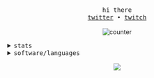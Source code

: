 <p align="center">
  <br>
  <samp>hi there</samp>
  <br>
  <samp>
    <a href="https://twitter.com/@ABsatomi159">twitter</a> •
    <a href="https://twitch.tv/absatomigameyt">twitch</a> 
  </samp>
  <br>
  <br>
  <img alt="counter" src="https://komarev.com/ghpvc/?username=ABsatomiGamerYT&color=blue&label=views">
  <br>
</p>

<details>
  <summary>
    <samp>stats</samp>
  </summary>
  <br>
  <img src="https://github-readme-stats.vercel.app/api?username=ABsatomiGamerYT&theme=dark">
</details>
<details>
  <summary>
    <samp>software/languages</samp>
  </summary>
  <br>
  <!-- 
  iirc you could do something like ../master/assets/windows.png but just 
  in case i'll use the entire raw.githubusercontent.com URL lol
  -->
  <img width=22 height="auto" src="https://raw.githubusercontent.com/ABsatomiGamerYT/ABsatomiGamerYT/master/assets/javascript.png" />
</details>

<p align="center">
  <a src="https://discord.com/users/447902653842980875">
    <img align="center" src="https://lanyard.cnrad.dev/api/447902653842980875"/>
  </a> 
</p>
